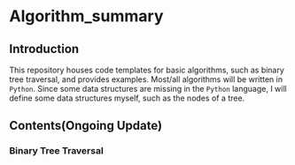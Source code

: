 # Algorithm_summary
## Introduction
This repository houses code templates for basic algorithms, such as binary tree traversal, and provides examples. 
Most/all algorithms will be written in `Python`. Since some data structures are missing in the `Python` language, I will define some data structures myself, such as the nodes of a tree.

## Contents(Ongoing Update)
### Binary Tree Traversal
